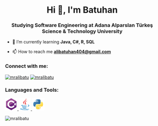 <h1 align="center">Hi 👋, I'm Batuhan</h1>
<h3 align="center">Studying Software Engineering at Adana Alparslan Türkeş Science & Technology University</h3>

- 🌱 I’m currently learning **Java, C#, R, SQL**

- 📫 How to reach me **alibatuhan404@gmail.com**

<h3 align="left">Connect with me:</h3>
<p align="left">
<a href="https://linkedin.com/in/mralibatu" target="blank"><img align="center" src="https://raw.githubusercontent.com/rahuldkjain/github-profile-readme-generator/master/src/images/icons/Social/linked-in-alt.svg" alt="mralibatu" height="30" width="40" /></a>
<a href="https://www.hackerrank.com/mralibatu" target="blank"><img align="center" src="https://raw.githubusercontent.com/rahuldkjain/github-profile-readme-generator/master/src/images/icons/Social/hackerrank.svg" alt="mralibatu" height="30" width="40" /></a>
</p>

<h3 align="left">Languages and Tools:</h3>
<p align="left"> <a href="https://www.w3schools.com/cs/" target="_blank" rel="noreferrer"> <img src="https://raw.githubusercontent.com/devicons/devicon/master/icons/csharp/csharp-original.svg" alt="csharp" width="40" height="40"/> </a> <a href="https://www.java.com" target="_blank" rel="noreferrer"> <img src="https://raw.githubusercontent.com/devicons/devicon/master/icons/java/java-original.svg" alt="java" width="40" height="40"/> </a> <a href="https://www.python.org" target="_blank" rel="noreferrer"> <img src="https://raw.githubusercontent.com/devicons/devicon/master/icons/python/python-original.svg" alt="python" width="40" height="40"/> </a> </p>

<p><img align="center" src="https://github-readme-stats.vercel.app/api/top-langs?username=mralibatu&show_icons=true&locale=en&layout=compact" alt="mralibatu" /></p>
